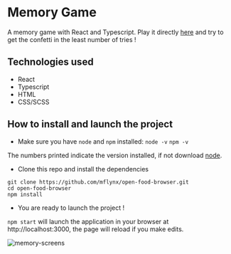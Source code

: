 # Memory Game

A memory game with React and Typescript.
Play it directly [here](https://mflynx-memory-game.netlify.app/) and try to get the confetti in the least number of tries !

## Technologies used

- React
- Typescript
- HTML
- CSS/SCSS

## How to install and launch the project

- Make sure you have `node` and `npm` installed: `node -v` `npm -v`

The numbers printed indicate the version installed, if not download [node](https://nodejs.org/en/).

- Clone this repo and install the dependencies

```
git clone https://github.com/mflynx/open-food-browser.git
cd open-food-browser
npm install
```

- You are ready to launch the project !

`npm start` will launch the application in your browser at http://localhost:3000, the page will reload if you make edits.


![memory-screens](https://user-images.githubusercontent.com/75902373/197570104-12588fcb-5060-4f57-993c-07510dd60501.png)
